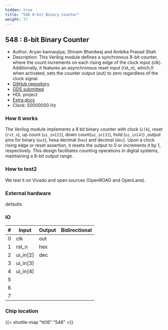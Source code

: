 ```yaml
---
hidden: true
title: "548 8-bit Binary Counter"
weight: 37
---
```


## 548 : 8-bit Binary Counter

* Author: Aryan kannaujiya, Shivam Bhardwaj and Ambika Prasad Shah
* Description:  This Verilog module defines a synchronous 8-bit counter, where the count increments on each rising edge of the clock input (clk). Additionally, it features an asynchronous reset input (rst_n), which,0 when activated, sets the counter output (out) to zero regardless of the clock signal.
* [GitHub repository](https://github.com/aryan-kannaujiya/tt06-verilog-template)
* [GDS submitted](https://github.com/aryan-kannaujiya/tt06-verilog-template/actions/runs/8739441942)
* HDL project
* [Extra docs]()
* Clock: 50000000 Hz

<!---

This file is used to generate your project datasheet. Please fill in the information below and delete any unused
sections.

You can also include images in this folder and reference them in the markdown. Each image must be less than
512 kb in size, and the combined size of all images must be less than 1 MB.
-->


### How it works

The Verilog module implements a 8 bit binary counter with clock (`clk`), reset (`rst_n`), up count (`ui_in[2]`), down count(`ui_in[3]`), hold (`ui_in[4]`) ,output pins for binary (`out`), hexa decimal (`hex`) and decimal (`dec`). Upon a clock rising edge or reset assertion, it resets the output to 0 or increments it by 1, respectively. This design facilitates counting operations in digital systems, maintaining a 8-bit output range.

### How to test2

We test it on Vivado and open sources (OpenROAD and OpenLane).

### External hardware

defaults


### IO

| #             | Input    | Output   | Bidirectional   |
| ------------- | -------- | -------- | --------------- |
| 0 | clk  | out  |         |
| 1 | rst_n  | hex  |         |
| 2 | ui_in[2]  | dec  |         |
| 3 | ui_in[3]  |   |         |
| 4 | ui_in[4]  |   |         |
| 5 |   |   |         |
| 6 |   |   |         |
| 7 |   |   |         |


### Chip location

{{< shuttle-map "tt06" "548" >}}
